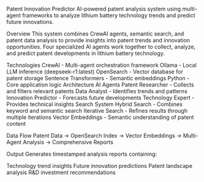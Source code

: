 Patent Innovation Predictor
AI-powered patent analysis system using multi-agent frameworks to analyze lithium battery technology trends and predict future innovations.

Overview
This system combines CrewAI agents, semantic search, and patent data analysis to provide insights into patent trends and innovation opportunities. Four specialized AI agents work together to collect, analyze, and predict patent developments in lithium battery technology.

Technologies
CrewAI - Multi-agent orchestration framework
Ollama - Local LLM inference (deepseek-r1:latest)
OpenSearch - Vector database for patent storage
Sentence Transformers - Semantic embeddings
Python - Core application logic
Architecture
AI Agents
Patent Researcher - Collects and filters relevant patents
Data Analyst - Identifies trends and patterns
Innovation Predictor - Forecasts future developments
Technology Expert - Provides technical insights
Search System
Hybrid Search - Combines keyword and semantic search
Iterative Search - Refines results through multiple iterations
Vector Embeddings - Semantic understanding of patent content

Data Flow
Patent Data → OpenSearch Index → Vector Embeddings → Multi-Agent Analysis → Comprehensive Reports

Output
Generates timestamped analysis reports containing:

Technology trend insights
Future innovation predictions
Patent landscape analysis
R&D investment recommendations
